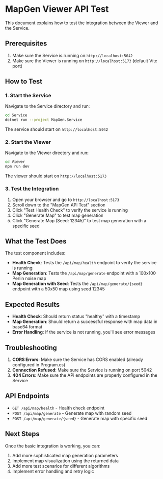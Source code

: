# MapGen Viewer API Test

This document explains how to test the integration between the Viewer and the Service.

## Prerequisites

1. Make sure the Service is running on `http://localhost:5042`
2. Make sure the Viewer is running on `http://localhost:5173` (default Vite port)

## How to Test

### 1. Start the Service

Navigate to the Service directory and run:

```bash
cd Service
dotnet run --project MapGen.Service
```

The service should start on `http://localhost:5042`

### 2. Start the Viewer

Navigate to the Viewer directory and run:

```bash
cd Viewer
npm run dev
```

The viewer should start on `http://localhost:5173`

### 3. Test the Integration

1. Open your browser and go to `http://localhost:5173`
2. Scroll down to the "MapGen API Test" section
3. Click "Test Health Check" to verify the service is running
4. Click "Generate Map" to test map generation
5. Click "Generate Map (Seed: 12345)" to test map generation with a specific seed

## What the Test Does

The test component includes:

- **Health Check**: Tests the `/api/map/health` endpoint to verify the service is running
- **Map Generation**: Tests the `/api/map/generate` endpoint with a 100x100 Perlin noise map
- **Map Generation with Seed**: Tests the `/api/map/generate/{seed}` endpoint with a 50x50 map using seed 12345

## Expected Results

- **Health Check**: Should return status "healthy" with a timestamp
- **Map Generation**: Should return a successful response with map data in base64 format
- **Error Handling**: If the service is not running, you'll see error messages

## Troubleshooting

1. **CORS Errors**: Make sure the Service has CORS enabled (already configured in Program.cs)
2. **Connection Refused**: Make sure the Service is running on port 5042
3. **404 Errors**: Make sure the API endpoints are properly configured in the Service

## API Endpoints

- `GET /api/map/health` - Health check endpoint
- `POST /api/map/generate` - Generate map with random seed
- `POST /api/map/generate/{seed}` - Generate map with specific seed

## Next Steps

Once the basic integration is working, you can:

1. Add more sophisticated map generation parameters
2. Implement map visualization using the returned data
3. Add more test scenarios for different algorithms
4. Implement error handling and retry logic
